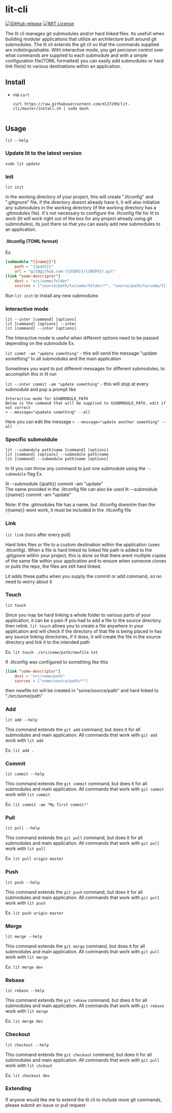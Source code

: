 lit-cli
====

[![GitHub release](https://img.shields.io/github/release/ml27299/lit-cli.svg?style=flat-square)][release]
[![MIT License](http://img.shields.io/badge/license-MIT-blue.svg?style=flat-square)][license]

[release]: https://github.com/ml27299/lit-cli/releases
[license]: https://github.com/ml27299/lit-cli/blob/master/LICENSE


The lit cli manages git submodules and/or hard linked files. Its usefull when building modular applications that utilize an architecture built around git submodules. The lit cli extends the git cli so that the commands supplied are indistinguishable. With interactive mode, you get percision control over what commands are supplied to each submodule and with a simple configuration file(TOML formatted) you can easily add submodules or hard link file(s) to various destinations within an application.


## Install

- via `curl`
    ```
    curl https://raw.githubusercontent.com/ml27299/lit-cli/master/install.sh | sudo bash


## Usage
`lit --help`

### Update lit to the latest version
`sudo lit update`

### Init
`lit init`

in the working directory of your project, this will create ".litconfig" and ".gitignore" file, if the directory doesnt already have it, it will also initialize any submodules in the working directory (if the working directory has a .gitmodules file). It's not necessary to configure the .litconfig file for lit to work (lit will work right out of the box for any project already using git submodules), its just there so that you can easily add new submodules to an application.

#### .litconfig (TOML format)
Ex.
```toml
[submodule "{{name}}"]
	path = "{{path}}"
	url = "git@github.com:{{USER}}/{{REPO}}.git"
[link "some-descriptor"]
	dest = "src/some/folder"
	sources = ["source/path/to/some/folder/*", "source/path/to/some/file.txt", "!source/path/to/some/folder/exclude.txt"]
```

Run `lit init` to install any new submodules

### Interactive mode
`lit --inter [command] [options]`<br />
`lit [command] [options] --inter`<br />
`lit [command] --inter [options]`<br />

The Interactive mode is useful when different options need to be passed depending on the submodule
Ex.

`lit commt -am "update something"` - this will send the message "update something" to all submodules and the main application

Sometimes you want to put different messages for different submodules, to accomplish this in lit run 

`lit --inter commit -am "update something"` - this will stop at every submodule and pop a prompt like

```console
Interactive mode for $SUBMODULE_PATH
Below is the command that will be supplied to $SUBMODULE_PATH, edit if not correct
> --message="upadate something" --all
```

Here you can edit the message
`> --message="update another something" --all`

### Specific submoldule
`lit --submodule path|name [command] [options]`<br />
`lit [command] [options] --submodule path|name`<br />
`lit [command] --submodule path|name [options]`<br />

In lit you can throw any command to just one submodule using the `--submodule` flag
Ex.

lit --submodule {{path}} commit -am "update" <br />
The name provided in the .litconfig file can also be used
lit --submodule {{name}} commit -am "update" <br />

Note: If the .gitmodules file has a name, but .litconfig doesntm than the {{name}} wont work, it must be included in the .litconfig file

### Link
`lit link` (runs after every pull)

Hard links files or file to a custom destination within the application (uses .litconfig). When a file is hard linked its linked file path is added to the .gitignore within your project, this is done so that there arent multiple copies of the same file within your application and to ensure when someone clones or pulls the repo, the files are still hard linked. 

Lit adds these paths when you supply the commit or add command, so no need to worry about it

### Touch
`lit touch`

Since you may be hard linking a whole folder to various parts of your application, it can be a pain if you had to add 
a file to the source directory then relink. `lit touch` allows you to create a file anywhere in your application and will check if the directory of that file is being placed in has any source linking directories, if it does, it will create the file in the source directory and link it to the intended path

Ex. `lit touch ./src/some/path/newfile.txt`

If .litconfig was configured to something like this
```toml
[link "some-descriptor"]
    dest = "src/some/path"
    sources = ["some/source/path/*"]
```

then newfile.txt will be created in "some/source/path" and hard linked to "./src/some/path"


### Add
`lit add --help`

This command extends the `git add` command, but does it for all submodules and main application. All commands that work with `git add` work with `lit add`

Ex. `lit add .`

### Commit
`lit commit --help`

This command extends the `git commit` command, but does it for all submodules and main application. All commands that work with `git commit` work with `lit commit`

Ex. `lit commit -am "My first commit!"`

### Pull
`lit pull --help`

This command extends the `git pull` command, but does it for all submodules and main application. All commands that work with `git pull` work with `lit pull`

Ex. `lit pull origin master`

### Push
`lit push --help`

This command extends the `git push` command, but does it for all submodules and main application. All commands that work with `git pull` work with `lit push`

Ex. `lit push origin master`

### Merge
`lit merge --help`

This command extends the `git merge` command, but does it for all submodules and main application. All commands that work with `git pull` work with `lit merge`

Ex. `lit merge dev`

### Rebase
`lit rebase --help`

This command extends the `git rebase` command, but does it for all submodules and main application. All commands that work with `git rebase` work with `lit merge`

Ex. `lit merge dev`

### Checkout
`lit checkout --help`

This command extends the `git checkout` command, but does it for all submodules and main application. All commands that work with `git pull` work with `lit chckout`

Ex. `lit checkout dev`

### Extending
If anyone would like me to extend the lit cli to include more git commands, please submit an issue or pull request


